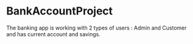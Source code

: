 # BankAccountProject
The banking app is working with 2 types of users : Admin and Customer and has current account and savings.
